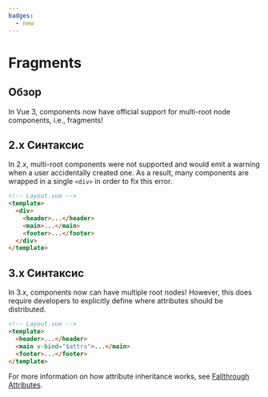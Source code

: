 ```yaml
---
badges:
  - new
---
```


# Fragments <MigrationBadges :badges="$frontmatter.badges" />

## Обзор

In Vue 3, components now have official support for multi-root node components, i.e., fragments!

## 2.x Синтаксис

In 2.x, multi-root components were not supported and would emit a warning when a user accidentally created one. As a result, many components are wrapped in a single `<div>` in order to fix this error.

```html
<!-- Layout.vue -->
<template>
  <div>
    <header>...</header>
    <main>...</main>
    <footer>...</footer>
  </div>
</template>
```

## 3.x Синтаксис

In 3.x, components now can have multiple root nodes! However, this does require developers to explicitly define where attributes should be distributed.

```html
<!-- Layout.vue -->
<template>
  <header>...</header>
  <main v-bind="$attrs">...</main>
  <footer>...</footer>
</template>
```

For more information on how attribute inheritance works, see [Fallthrough Attributes](https://ru.vuejs.org/guide/components/attrs.html#fallthrough-attributes).
